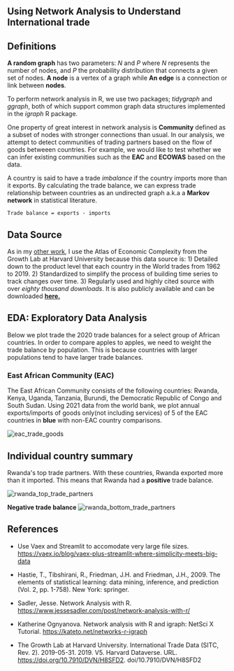 ## Using Network Analysis to Understand International trade

**Definitions**
------------------------
**A random graph** has two parameters: *N* and *P* where *N* represents the number of nodes, and *P* the probability distribution that connects a given set of nodes. **A node** is a vertex of a graph while **An edge** is a connection or link between **nodes**.

To perform network analysis in R, we use two packages; *tidygraph* and *ggraph*, both of which support common graph data structures implemented in the *igraph* R package.

One property of great interest in network analysis is **Community** defined as a subset of nodes with stronger connections than usual. In our analysis, we attempt to detect communities of trading partners based on the flow of goods betweeen countries. For example, we would like to test whether we can infer existing communities such as the **EAC** and **ECOWAS** based on the data.

A country is said to have a trade *imbalance* if the country imports more than it exports. By calculating the trade balance, we can express trade relationship between countries as an undirected graph a.k.a a **Markov network** in statistical literature.

```
Trade balance = exports - imports
```

**Data Source**
---------------
As in my [other work](https://github.com/LNshuti/LNSHUTI.github.io), I use the Atlas of Economic Complexity from the Growth Lab at Harvard University because this data source is: 1) Detailed down to the product level that each country in the World trades from 1962 to 2019. 2) Standardized to simplify the process of building time series to track changes over time. 3) Regularly used and highly cited source with over *eighty thousand downloads*. It is also publicly available and can be downloaded [**here.**](https://dataverse.harvard.edu/dataset.xhtml?persistentId=doi:10.7910/DVN/H8SFD2)

**EDA: Exploratory Data Analysis**
--------------------------------

Below we plot trade the 2020 trade balances for a select group of African countries. In order to compare apples to apples, we need to weight the trade balance by population. This is because countries with larger populations tend to have larger trade balances. 

### East African Community (EAC)
The East African Community consists of the following countries: Rwanda, Kenya, Uganda, Tanzania, Burundi, the Democratic Republic of Congo and South Sudan. Using 2021 data from the world bank, we plot annual exports/imports of goods only(not including services) of 5 of the EAC countries in **blue** with non-EAC country comparisons. 


![eac_trade_goods](https://user-images.githubusercontent.com/13305262/221357099-99bfd667-d185-4d6a-9bdd-f2213fb68e7d.png)

## Individual country summary

Rwanda's top trade partners. With these countries, Rwanda exported more than it imported. This means that Rwanda had a **positive** trade balance.  

![rwanda_top_trade_partners](https://user-images.githubusercontent.com/13305262/221377782-41e9b06f-fcf7-49f7-8302-6c118a72bb68.png)
 
 **Negative trade balance**
 ![rwanda_bottom_trade_partners](https://user-images.githubusercontent.com/13305262/221378620-76d3446f-29d3-4d33-8187-81a95bcc3034.png)


**References**
--------------
- Use Vaex and Streamlit to accomodate very large file sizes. https://vaex.io/blog/vaex-plus-streamlit-where-simplicity-meets-big-data

- Hastie, T., Tibshirani, R., Friedman, J.H. and Friedman, J.H., 2009. The elements of statistical learning: data mining, inference, and prediction (Vol. 2, pp. 1-758). New York: springer.

- Sadler, Jesse. Network Analysis with R. https://www.jessesadler.com/post/network-analysis-with-r/

- Katherine Ognyanova. Network analysis with R and igraph: NetSci X Tutorial.
  https://kateto.net/networks-r-igraph
  
- The Growth Lab at Harvard University. International Trade Data (SITC, Rev. 2). 2019-05-31. 2019. V5. Harvard Dataverse. URL. https://doi.org/10.7910/DVN/H8SFD2. doi/10.7910/DVN/H8SFD2
